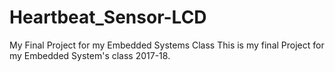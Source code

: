 # Heartbeat_Sensor-LCD
My Final Project for my Embedded Systems Class
This is my final Project for my Embedded System's class 2017-18.
